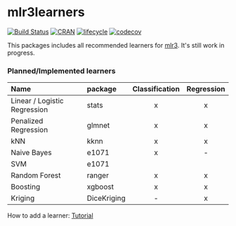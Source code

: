# mlr3learners

[![Build Status](https://travis-ci.org/mlr-org/mlr3learners.svg?branch=master)](https://travis-ci.org/mlr-org/mlr3learners)
[![CRAN](https://www.r-pkg.org/badges/version/mlr3learners)](https://cran.r-project.org/package=mlr3learners)
[![lifecycle](https://img.shields.io/badge/lifecycle-maturing-blue.svg)](https://www.tidyverse.org/lifecycle/#maturing)
[![codecov](https://codecov.io/gh/mlr-org/mlr3learners/branch/master/graph/badge.svg)](https://codecov.io/gh/mlr-org/mlr3learners)

This packages includes all recommended learners for [mlr3](https://mlr3.mlr-org.com).
It's still work in progress.

### Planned/Implemented learners


| Name                          | package          | Classification  | Regression  |
|:------------------------------|:-----------------| :-------------:|:------------:|
| Linear / Logistic Regression  | stats            | x              | x            |
| Penalized Regression          | glmnet           | x              | x            |
| kNN                           | kknn             | x              | x            |
| Naive Bayes                   | e1071            | x              | -            |
| SVM                           | e1071            |                |              |
| Random Forest                 | ranger           | x              | x            |
| Boosting                      | xgboost          | x              | x            |
| Kriging                       | DiceKriging      | -              | x            |


How to add a learner: [Tutorial](https://mlr-org.github.io/mlr3learners/index.html)
